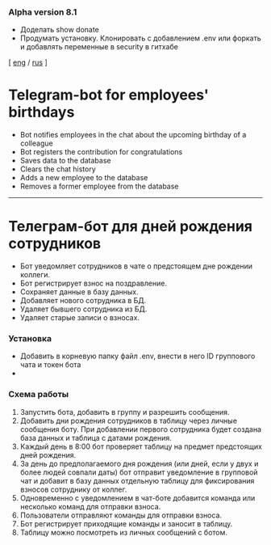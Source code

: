 ### Alpha version 8.1
- Доделать show donate
- Продумать установку. Клонировать с добавлением .env или форкать и добавлять
переменные в security в гитхабе

[ [eng](#Telegram-bot-for-employees-birthdays) / 
  [rus](#Телеграм-бот-для-дней-рождения-сотрудников) ]

# Telegram-bot for employees' birthdays

- Bot notifies employees in the chat about the upcoming birthday of a colleague
- Bot registers the contribution for congratulations
- Saves data to the database
- Clears the chat history
- Adds a new employee to the database
- Removes a former employee from the database


_______________________________________________________________________________
# Телеграм-бот для дней рождения сотрудников

- Бот уведомляет сотрудников в чате о предстоящем дне рождении коллеги.
- Бот регистрирует взнос на поздравление.
- Сохраняет данные в базу данных.
- Добавляет нового сотрудника в БД.
- Удаляет бывшего сотрудника из БД.
- Удаляет старые записи о взносах.

### Установка

- Добавить в корневую папку файл .env, внести в него ID группового чата и токен 
бота 
- 


### Схема работы

1. Запустить бота, добавить в группу и разрешить сообщения.
2. Добавить дни рождения сотрудников в таблицу через личные сообщения боту.
При добавлении первого сотрудника будет создана база данных и таблица с датами
рождения.
3. Каждый день в 8:00 бот проверяет таблицу на предмет предстоящих дней рождения.
4. За день до предполагаемого дня рождения (или дней, если у двух и более 
людей совпали даты) бот отправит уведомление в групповой чат и добавит в базу
данных отдельную таблицу для фиксирования взносов сотруднику от коллег.
5. Одновременно с уведомлением в чат-боте добавится команда или несколько команд
для отправки взноса.
6. Пользователи отправляют команды для отправки взноса.
7. Бот регистрирует приходящие команды и заносит в таблицу.
8. Таблицу можно посмотреть из личных сообщений с ботом.